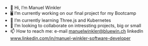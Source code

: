- 👋 Hi, I’m Manuel Winkler
- 🖥️ I’m currently working on our final project for my Bootcamp
- 🌱 I’m currently learning Three.js and Kubernetes
- 💞️ I’m looking to collaborate on intressting projects, big or small
- 📫 How to reach me: e-mail manuelwinkler@bluewin.ch   linkedIn www.linkedin.com/in/manuel-winkler-software-developer
